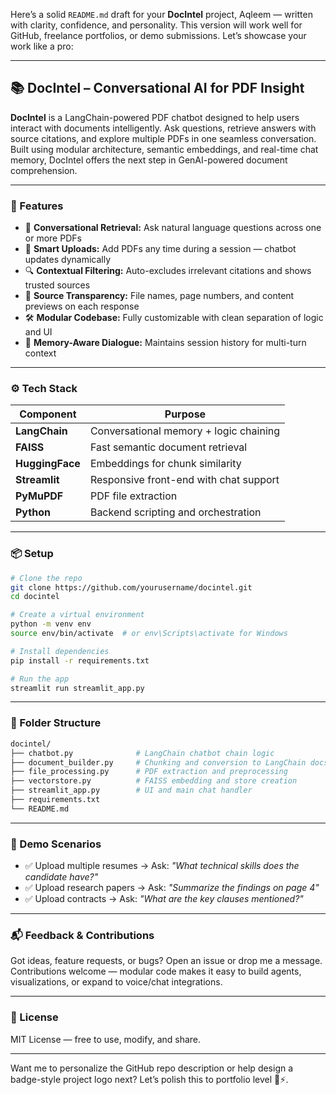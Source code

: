 Here’s a solid `README.md` draft for your **DocIntel** project, Aqleem — written with clarity, confidence, and personality. This version will work well for GitHub, freelance portfolios, or demo submissions. Let’s showcase your work like a pro:

---

## 📚 DocIntel – Conversational AI for PDF Insight

**DocIntel** is a LangChain-powered PDF chatbot designed to help users interact with documents intelligently. Ask questions, retrieve answers with source citations, and explore multiple PDFs in one seamless conversation. Built using modular architecture, semantic embeddings, and real-time chat memory, DocIntel offers the next step in GenAI-powered document comprehension.

---

### 🚀 Features

- 🧠 **Conversational Retrieval:** Ask natural language questions across one or more PDFs  
- 📄 **Smart Uploads:** Add PDFs any time during a session — chatbot updates dynamically  
- 🔍 **Contextual Filtering:** Auto-excludes irrelevant citations and shows trusted sources  
- 🧾 **Source Transparency:** File names, page numbers, and content previews on each response  
- 🛠️ **Modular Codebase:** Fully customizable with clean separation of logic and UI  
- 💬 **Memory-Aware Dialogue:** Maintains session history for multi-turn context

---

### ⚙️ Tech Stack

| Component      | Purpose                                 |
|----------------|------------------------------------------|
| **LangChain**  | Conversational memory + logic chaining   |
| **FAISS**      | Fast semantic document retrieval         |
| **HuggingFace**| Embeddings for chunk similarity          |
| **Streamlit**  | Responsive front-end with chat support   |
| **PyMuPDF**    | PDF file extraction                      |
| **Python**     | Backend scripting and orchestration      |

---

### 📦 Setup

```bash
# Clone the repo
git clone https://github.com/yourusername/docintel.git
cd docintel

# Create a virtual environment
python -m venv env
source env/bin/activate  # or env\Scripts\activate for Windows

# Install dependencies
pip install -r requirements.txt

# Run the app
streamlit run streamlit_app.py
```

---

### 📁 Folder Structure

```bash
docintel/
├── chatbot.py              # LangChain chatbot chain logic
├── document_builder.py     # Chunking and conversion to LangChain docs
├── file_processing.py      # PDF extraction and preprocessing
├── vectorstore.py          # FAISS embedding and store creation
├── streamlit_app.py        # UI and main chat handler
├── requirements.txt
└── README.md
```

---

### 🧪 Demo Scenarios

- ✅ Upload multiple resumes → Ask: *"What technical skills does the candidate have?"*  
- ✅ Upload research papers → Ask: *"Summarize the findings on page 4"*  
- ✅ Upload contracts → Ask: *"What are the key clauses mentioned?"*

---

### 📬 Feedback & Contributions

Got ideas, feature requests, or bugs? Open an issue or drop me a message. Contributions welcome — modular code makes it easy to build agents, visualizations, or expand to voice/chat integrations.

---

### 📜 License

MIT License — free to use, modify, and share.

---

Want me to personalize the GitHub repo description or help design a badge-style project logo next? Let’s polish this to portfolio level 💼⚡.
